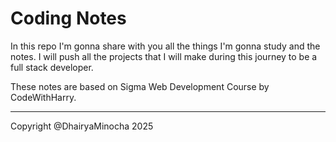 # Coding Notes
In this repo I'm gonna share with you all the things I'm gonna study and the notes. I will push all the projects that I will make during this journey to be a full stack developer.

These notes are based on Sigma Web Development Course by CodeWithHarry.

---
Copyright @DhairyaMinocha 2025